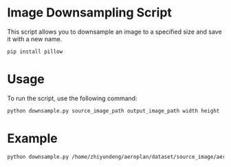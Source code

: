 # Image Downsampling Script

This script allows you to downsample an image to a specified size and save it with a new name.

```bash
pip install pillow
```

# Usage

To run the script, use the following command:

```bash
python downsample.py source_image_path output_image_path width height
```

# Example

```bash
python downsample.py /home/zhiyundeng/aeroplan/dataset/source_image/aerial_view/DJI_0481_3013x3013.jpeg /home/zhiyundeng/aeroplan/dataset/source_image/aerial_view/DJI_0481_3000x3000.jpeg 3000 3000
```
